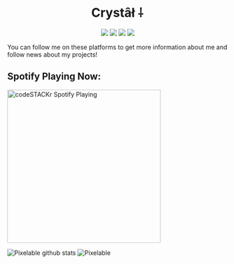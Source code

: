 <h1 align="center">Crystâł ⸸</h1>

<p align="center">
 <a href="https://discord.com/users/280370083304308736" target"blank_"><img src="https://img.shields.io/badge/Discord%20-7289DA.svg?&style=for-the-badge&logo=discord&logoColor=white"></a>
  <a href="https://www.github.com/Crrystaal" target"blank_"><img src="https://img.shields.io/badge/GitHub%20-191717.svg?&style=for-the-badge&logo=github&logoColor=white"></a>
  <a href="https://open.spotify.com/user/	1fjep2c4mzvksxizhhdm1xsfn" target"blank_"><img src="https://img.shields.io/badge/Spotify%20-1ed760.svg?&style=for-the-badge&logo=spotify&logoColor=white"></a>
 <a href="https://www.instagram.com/emiray1933" target"blank_"><img src="https://img.shields.io/badge/INSTAGRAM%20-DC3175.svg?&style=for-the-badge&logo=instagram&logoColor=white"></a>
 
You can follow me on these platforms to get more information about me and follow news about my projects!


## Spotify Playing Now:

[<img src="https://now-playing-codestackr.vercel.app/api/spotify-playing" alt="codeSTACKr Spotify Playing" width="350" />](https://open.spotify.com/user/1fjep2c4mzvksxizhhdm1xsfn)

![Pixelable github stats](https://github-readme-stats.vercel.app/api?username=Crrystaal&count_private=true&show_icons=true&theme=dark&hide_border=true&include_all_commits=true)
![Pixelable](https://github-readme-stats.vercel.app/api/top-langs/?username=Crrystaal&theme=dark&hide_border=true&layout=compact)



